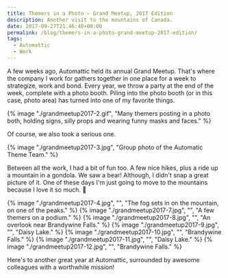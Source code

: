 ```yaml
---
title: Themers in a Photo – Grand Meetup, 2017 Edition
description: Another visit to the mountains of Canada.
date: 2017-09-27T21:46:48+00:00
permalink: /blog/themers-in-a-photo-grand-meetup-2017-edition/
tags:
  - Automattic
  - Work
---
```


A few weeks ago, Automattic held its annual Grand Meetup. That's where the company I work for gathers together in one place for a week to strategize, work and bond. Every year, we throw a party at the end of the week, complete with a photo booth. Piling into the photo booth (or in this case, photo area) has turned into one of my favorite things.

{% image "./grandmeetup2017-2.gif", "Many themers posting in a photo both, holding signs, silly props and wearing funny masks and faces." %}

Of course, we also took a serious one.

{% image "./grandmeetup2017-3.jpg", "Group photo of the Automatic Theme Team." %}

Between all the work, I had a bit of fun too. A few nice hikes, plus a ride up a mountain in a gondola. We saw a bear! Although, I didn't snap a great picture of it. One of these days I'm just going to move to the mountains because I love it so much. 🙂

{% image "./grandmeetup2017-4.jpg", "", "The fog sets in on the mountain, on one of the peaks." %}
{% image "./grandmeetup2017-7.jpg", "", "A few themers on a podium." %}
{% image "./grandmeetup2017-8.jpg", "", "An overlook near Brandywine Falls." %}
{% image "./grandmeetup2017-9.jpg", "", "Daisy Lake." %}
{% image "./grandmeetup2017-10.jpg", "", "Brandywine Falls." %}
{% image "./grandmeetup2017-11.jpg", "", "Daisy Lake." %}
{% image "./grandmeetup2017-12.jpg", "", "Brandywine Falls." %}

Here's to another great year at Automattic, surrounded by awesome colleagues with a worthwhile mission!
